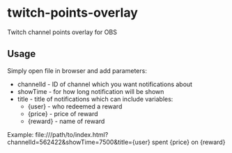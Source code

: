 # twitch-points-overlay
Twitch channel points overlay for OBS

## Usage
Simply open file in browser and add parameters:
- channelId - ID of channel which you want notifications about
- showTime - for how long notification will be shown
- title - title of notifications which can include variables:
  - {user} - who redeemed a reward
  - {price} - price of reward
  - {reward} - name of reward
  
Example: file:///path/to/index.html?channelId=562422&showTime=7500&title={user} spent {price} on {reward}
